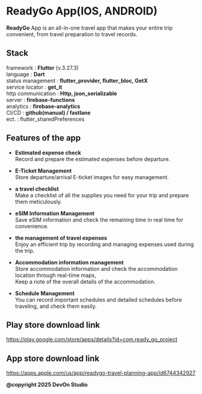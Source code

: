 # ReadyGo App(IOS, ANDROID)

**ReadyGo** App is an all-in-one travel app that makes your entire trip convenient, 
from travel preparation to travel records.

## Stack
framework : **Flutter** (v.3.27.3)  
language : **Dart**  
status management : **flutter_provider, flutter_bloc, GetX**  
service locator : **get_it**  
http communication : **Http, json_serializable**  
server : **firebase-functions**  
analytics : **firebase-analytics**  
CI/CD : **github(manual) / fastlane**  
ect. : flutter_sharedPreferences
## Features of the app

- **Estimated expense check**  
Record and prepare the estimated expenses before departure.

- **E-Ticket Management**  
Store departure/arrival E-ticket images for easy management.

-  **a travel checklist**  
Make a checklist of all the supplies you need for your trip and prepare them meticulously.

- **eSIM Information Management**  
Save eSIM information and check the remaining time in real time for convenience.

- **the management of travel expenses**  
Enjoy an efficient trip by recording and managing expenses used during the trip.

- **Accommodation information management**  
Store accommodation information and check the accommodation location through real-time maps,  
Keep a note of the overall details of the accommodation.

- **Schedule Management**  
You can record important schedules and detailed schedules before traveling, and check them easily.

## Play store download link
https://play.google.com/store/apps/details?id=com.ready_go_project

## App store download link
https://apps.apple.com/us/app/readygo-travel-planning-app/id6744342927

<b>@copyright 2025 DevOn Studio<b>
